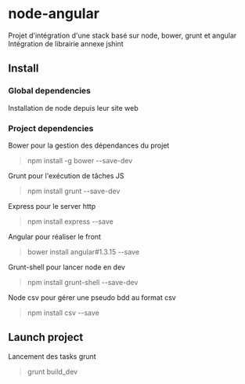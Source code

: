 # node-angular

Projet d'intégration d'une stack basé sur node, bower, grunt et angular
Intégration de librairie annexe jshint

## Install

### Global dependencies

Installation de node depuis leur site web


### Project dependencies

Bower pour la gestion des dépendances du projet

> npm install -g bower --save-dev

Grunt pour l'exécution de tâches JS

> npm install grunt --save-dev

Express pour le server http

> npm install express --save

Angular pour réaliser le front

> bower install angular#1.3.15 --save

Grunt-shell pour lancer node en dev

> npm install grunt-shell --save-dev

Node csv pour gérer une pseudo bdd au format csv

> npm install csv --save


## Launch project

Lancement des tasks grunt

> grunt build_dev


